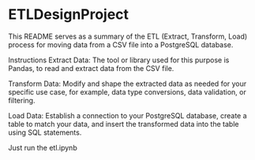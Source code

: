 # ETLDesignProject
This README serves as a summary of the ETL (Extract, Transform, Load) process for moving data from a CSV file into a PostgreSQL database. 

Instructions
Extract Data: The tool or library used for this purpose is Pandas, to read and extract data from the CSV file.

Transform Data: Modify and shape the extracted data as needed for your specific use case, for example, data type conversions, data validation, or filtering.

Load Data: Establish a connection to your PostgreSQL database, create a table to match your data, and insert the transformed data into the table using SQL statements.

Just run the etl.ipynb
